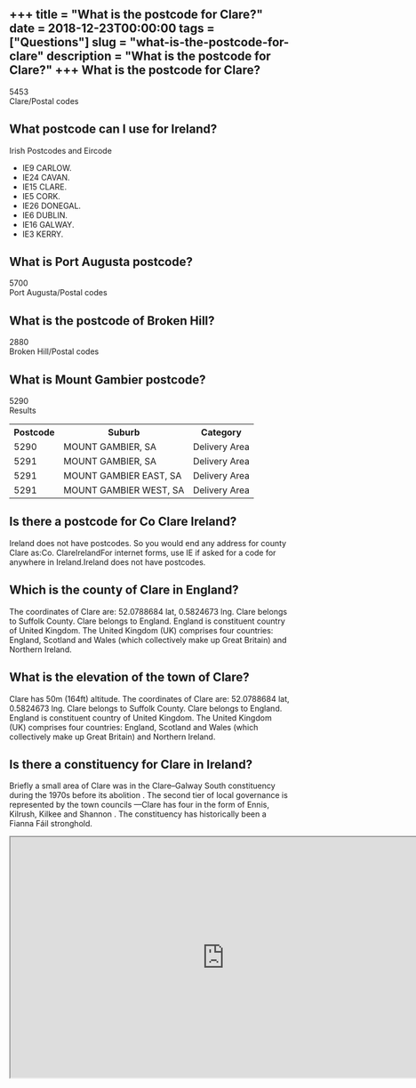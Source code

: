 +++
title = "What is the postcode for Clare?"
date = 2018-12-23T00:00:00
tags = ["Questions"]
slug = "what-is-the-postcode-for-clare"
description = "What is the postcode for Clare?"
+++
What is the postcode for Clare?
-------------------------------

5453  
Clare/Postal codes

What postcode can I use for Ireland?
------------------------------------

Irish Postcodes and Eircode

- IE9 CARLOW.
- IE24 CAVAN.
- IE15 CLARE.
- IE5 CORK.
- IE26 DONEGAL.
- IE6 DUBLIN.
- IE16 GALWAY.
- IE3 KERRY.

What is Port Augusta postcode?
------------------------------

5700  
Port Augusta/Postal codes

What is the postcode of Broken Hill?
------------------------------------

2880  
Broken Hill/Postal codes

What is Mount Gambier postcode?
-------------------------------

5290  
Results

<table><tr><th>Postcode</th><th>Suburb</th><th>Category</th></tr><tr><td>5290</td><td>MOUNT GAMBIER, SA</td><td>Delivery Area</td></tr><tr><td>5291</td><td>MOUNT GAMBIER, SA</td><td>Delivery Area</td></tr><tr><td>5291</td><td>MOUNT GAMBIER EAST, SA</td><td>Delivery Area</td></tr><tr><td>5291</td><td>MOUNT GAMBIER WEST, SA</td><td>Delivery Area</td></tr></table>

Is there a postcode for Co Clare Ireland?
-----------------------------------------

Ireland does not have postcodes. So you would end any address for county Clare as:Co. ClareIrelandFor internet forms, use IE if asked for a code for anywhere in Ireland.Ireland does not have postcodes.

Which is the county of Clare in England?
----------------------------------------

The coordinates of Clare are: 52.0788684 lat, 0.5824673 lng. Clare belongs to Suffolk County. Clare belongs to England. England is constituent country of United Kingdom. The United Kingdom (UK) comprises four countries: England, Scotland and Wales (which collectively make up Great Britain) and Northern Ireland.

What is the elevation of the town of Clare?
-------------------------------------------

Clare has 50m (164ft) altitude. The coordinates of Clare are: 52.0788684 lat, 0.5824673 lng. Clare belongs to Suffolk County. Clare belongs to England. England is constituent country of United Kingdom. The United Kingdom (UK) comprises four countries: England, Scotland and Wales (which collectively make up Great Britain) and Northern Ireland.

Is there a constituency for Clare in Ireland?
---------------------------------------------

Briefly a small area of Clare was in the Clare–Galway South constituency during the 1970s before its abolition . The second tier of local governance is represented by the town councils —Clare has four in the form of Ennis, Kilrush, Kilkee and Shannon . The constituency has historically been a Fianna Fáil stronghold.

<iframe allow="accelerometer; autoplay; clipboard-write; encrypted-media; gyroscope; picture-in-picture" allowfullscreen="" class="__youtube_prefs__  epyt-is-override  no-lazyload" data-no-lazy="1" data-origheight="433" data-origwidth="770" data-skipgform_ajax_framebjll="" height="433" id="_ytid_40401" loading="lazy" src="https://www.youtube.com/embed/mnJKgQhR7y4?enablejsapi=1&autoplay=0&cc_load_policy=0&cc_lang_pref=&iv_load_policy=1&loop=0&modestbranding=0&rel=1&fs=1&playsinline=0&autohide=2&theme=dark&color=red&controls=1&" title="YouTube player" width="770"></iframe>